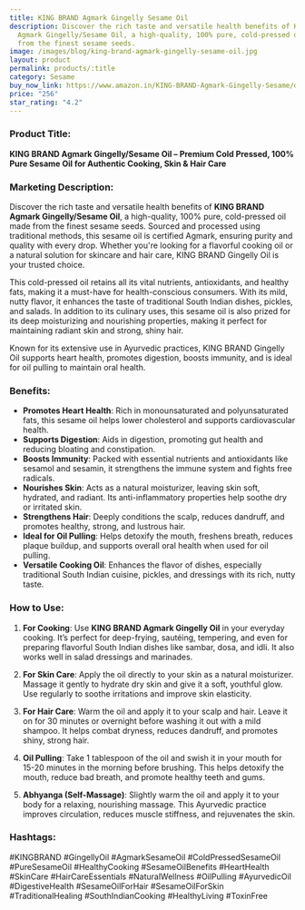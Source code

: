 ```yaml
---
title: KING BRAND Agmark Gingelly Sesame Oil
description: Discover the rich taste and versatile health benefits of KING BRAND
  Agmark Gingelly/Sesame Oil, a high-quality, 100% pure, cold-pressed oil made
  from the finest sesame seeds.
image: /images/blog/king-brand-agmark-gingelly-sesame-oil.jpg
layout: product
permalink: products/:title
category: Sesame
buy_now_link: https://www.amazon.in/KING-BRAND-Agmark-Gingelly-Sesame/dp/B09YTS4H69/ref=sr_1_3_sspa?crid=A4KOR1T28SZX&tag=ayushmonk-21
price: "256"
star_rating: "4.2"
---
```

### Product Title:
**KING BRAND Agmark Gingelly/Sesame Oil – Premium Cold Pressed, 100% Pure Sesame Oil for Authentic Cooking, Skin & Hair Care**

### Marketing Description:
Discover the rich taste and versatile health benefits of **KING BRAND Agmark Gingelly/Sesame Oil**, a high-quality, 100% pure, cold-pressed oil made from the finest sesame seeds. Sourced and processed using traditional methods, this sesame oil is certified Agmark, ensuring purity and quality with every drop. Whether you're looking for a flavorful cooking oil or a natural solution for skincare and hair care, KING BRAND Gingelly Oil is your trusted choice.

This cold-pressed oil retains all its vital nutrients, antioxidants, and healthy fats, making it a must-have for health-conscious consumers. With its mild, nutty flavor, it enhances the taste of traditional South Indian dishes, pickles, and salads. In addition to its culinary uses, this sesame oil is also prized for its deep moisturizing and nourishing properties, making it perfect for maintaining radiant skin and strong, shiny hair. 

Known for its extensive use in Ayurvedic practices, KING BRAND Gingelly Oil supports heart health, promotes digestion, boosts immunity, and is ideal for oil pulling to maintain oral health.

### Benefits:
- **Promotes Heart Health**: Rich in monounsaturated and polyunsaturated fats, this sesame oil helps lower cholesterol and supports cardiovascular health.
- **Supports Digestion**: Aids in digestion, promoting gut health and reducing bloating and constipation.
- **Boosts Immunity**: Packed with essential nutrients and antioxidants like sesamol and sesamin, it strengthens the immune system and fights free radicals.
- **Nourishes Skin**: Acts as a natural moisturizer, leaving skin soft, hydrated, and radiant. Its anti-inflammatory properties help soothe dry or irritated skin.
- **Strengthens Hair**: Deeply conditions the scalp, reduces dandruff, and promotes healthy, strong, and lustrous hair.
- **Ideal for Oil Pulling**: Helps detoxify the mouth, freshens breath, reduces plaque buildup, and supports overall oral health when used for oil pulling.
- **Versatile Cooking Oil**: Enhances the flavor of dishes, especially traditional South Indian cuisine, pickles, and dressings with its rich, nutty taste.

### How to Use:
1. **For Cooking**: Use **KING BRAND Agmark Gingelly Oil** in your everyday cooking. It’s perfect for deep-frying, sautéing, tempering, and even for preparing flavorful South Indian dishes like sambar, dosa, and idli. It also works well in salad dressings and marinades.
   
2. **For Skin Care**: Apply the oil directly to your skin as a natural moisturizer. Massage it gently to hydrate dry skin and give it a soft, youthful glow. Use regularly to soothe irritations and improve skin elasticity.

3. **For Hair Care**: Warm the oil and apply it to your scalp and hair. Leave it on for 30 minutes or overnight before washing it out with a mild shampoo. It helps combat dryness, reduces dandruff, and promotes shiny, strong hair.

4. **Oil Pulling**: Take 1 tablespoon of the oil and swish it in your mouth for 15-20 minutes in the morning before brushing. This helps detoxify the mouth, reduce bad breath, and promote healthy teeth and gums.

5. **Abhyanga (Self-Massage)**: Slightly warm the oil and apply it to your body for a relaxing, nourishing massage. This Ayurvedic practice improves circulation, reduces muscle stiffness, and rejuvenates the skin.

### Hashtags:
#KINGBRAND #GingellyOil #AgmarkSesameOil #ColdPressedSesameOil #PureSesameOil #HealthyCooking #SesameOilBenefits #HeartHealth #SkinCare #HairCareEssentials #NaturalWellness #OilPulling #AyurvedicOil #DigestiveHealth #SesameOilForHair #SesameOilForSkin #TraditionalHealing #SouthIndianCooking #HealthyLiving #ToxinFree
